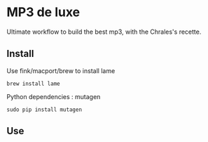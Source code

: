 MP3 de luxe
===========

Ultimate workflow to build the best mp3, with the Chrales's recette.

Install
-------

Use fink/macport/brew to install lame

    brew install lame

Python dependencies : mutagen

    sudo pip install mutagen

Use
---